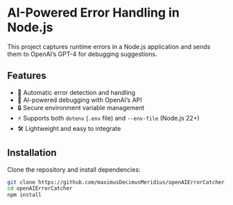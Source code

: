 # AI-Powered Error Handling in Node.js

This project captures runtime errors in a Node.js application and sends them to OpenAI’s GPT-4 for debugging suggestions.

## Features
- 📌 Automatic error detection and handling
- 🤖 AI-powered debugging with OpenAI’s API
- 🔒 Secure environment variable management
- ⚡ Supports both `dotenv` (`.env` file) and `--env-file` (Node.js 22+)
- 🛠 Lightweight and easy to integrate

## Installation

Clone the repository and install dependencies:

```sh
git clone https://github.com/maximusDecimusMeridius/openAIErrorCatcher.git
cd openAIErrorCatcher
npm install
